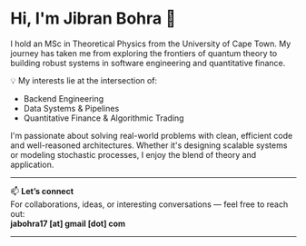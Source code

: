 # Hi, I'm Jibran Bohra 👋

I hold an MSc in Theoretical Physics from the University of Cape Town. My journey has taken me from exploring the frontiers of quantum theory to building robust systems in software engineering and quantitative finance.

💡 My interests lie at the intersection of:
- Backend Engineering  
- Data Systems & Pipelines  
- Quantitative Finance & Algorithmic Trading  

I'm passionate about solving real-world problems with clean, efficient code and well-reasoned architectures. Whether it's designing scalable systems or modeling stochastic processes, I enjoy the blend of theory and application.

---

📫 **Let’s connect**  
For collaborations, ideas, or interesting conversations — feel free to reach out:  
**jabohra17 [at] gmail [dot] com**

---

